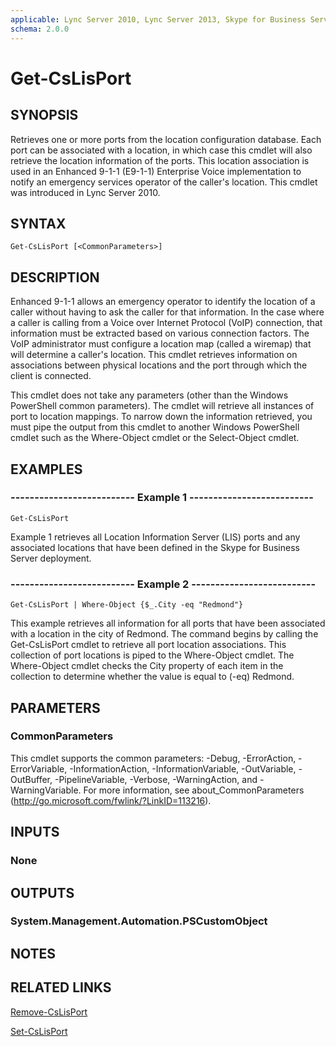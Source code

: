 ```yaml
---
applicable: Lync Server 2010, Lync Server 2013, Skype for Business Server 2015
schema: 2.0.0
---
```


# Get-CsLisPort

## SYNOPSIS
Retrieves one or more ports from the location configuration database.
Each port can be associated with a location, in which case this cmdlet will also retrieve the location information of the ports.
This location association is used in an Enhanced 9-1-1 (E9-1-1) Enterprise Voice implementation to notify an emergency services operator of the caller's location.
This cmdlet was introduced in Lync Server 2010.


## SYNTAX

```
Get-CsLisPort [<CommonParameters>]
```

## DESCRIPTION
Enhanced 9-1-1 allows an emergency operator to identify the location of a caller without having to ask the caller for that information.
In the case where a caller is calling from a Voice over Internet Protocol (VoIP) connection, that information must be extracted based on various connection factors.
The VoIP administrator must configure a location map (called a wiremap) that will determine a caller's location.
This cmdlet retrieves information on associations between physical locations and the port through which the client is connected.

This cmdlet does not take any parameters (other than the Windows PowerShell common parameters).
The cmdlet will retrieve all instances of port to location mappings.
To narrow down the information retrieved, you must pipe the output from this cmdlet to another Windows PowerShell cmdlet such as the Where-Object cmdlet or the Select-Object cmdlet.


## EXAMPLES

### -------------------------- Example 1 --------------------------
```
Get-CsLisPort
```

Example 1 retrieves all Location Information Server (LIS) ports and any associated locations that have been defined in the Skype for Business Server deployment.

### -------------------------- Example 2 --------------------------
```
Get-CsLisPort | Where-Object {$_.City -eq "Redmond"}
```

This example retrieves all information for all ports that have been associated with a location in the city of Redmond.
The command begins by calling the Get-CsLisPort cmdlet to retrieve all port location associations.
This collection of port locations is piped to the Where-Object cmdlet.
The Where-Object cmdlet checks the City property of each item in the collection to determine whether the value is equal to (-eq) Redmond.


## PARAMETERS

### CommonParameters
This cmdlet supports the common parameters: -Debug, -ErrorAction, -ErrorVariable, -InformationAction, -InformationVariable, -OutVariable, -OutBuffer, -PipelineVariable, -Verbose, -WarningAction, and -WarningVariable. For more information, see about_CommonParameters (http://go.microsoft.com/fwlink/?LinkID=113216).


## INPUTS

### None


## OUTPUTS

### System.Management.Automation.PSCustomObject


## NOTES


## RELATED LINKS

[Remove-CsLisPort]()

[Set-CsLisPort]()